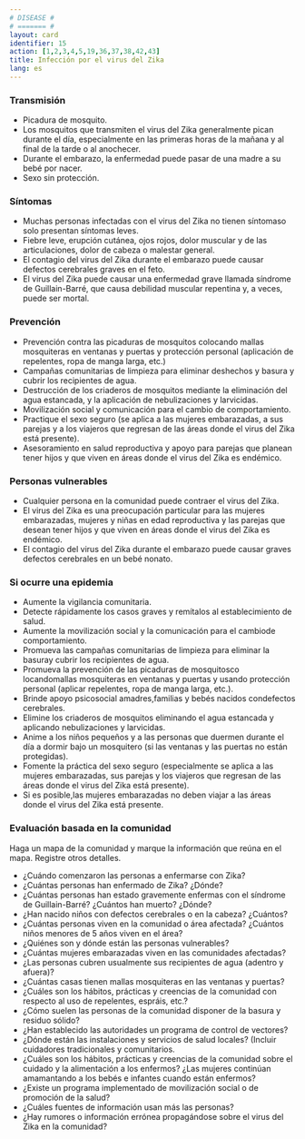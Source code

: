 ```yaml
---
# DISEASE #
# ======= #
layout: card
identifier: 15
action: [1,2,3,4,5,19,36,37,38,42,43]
title: Infección por el virus del Zika
lang: es
---
```


### Transmisión

- Picadura de mosquito.
- Los mosquitos que transmiten el virus del Zika generalmente pican durante el día, especialmente en las primeras horas de la mañana y al final de la tarde o al anochecer.
- Durante el embarazo, la enfermedad puede pasar de una madre a su bebé por nacer.
- Sexo sin protección.

### Síntomas

- Muchas personas infectadas con el virus del Zika no tienen síntomaso solo presentan síntomas leves.
- Fiebre leve, erupción cutánea, ojos rojos, dolor muscular y de las articulaciones, dolor de cabeza o malestar general.
- El contagio del virus del Zika durante el embarazo puede causar defectos cerebrales graves en el feto.
- El virus del Zika puede causar una enfermedad grave llamada síndrome de Guillain-Barré, que causa debilidad muscular repentina y, a veces, puede ser mortal.

### Prevención

- Prevención contra las picaduras de mosquitos colocando mallas mosquiteras en ventanas y puertas y protección personal (aplicación de repelentes, ropa de manga larga, etc.)
- Campañas comunitarias de limpieza para eliminar deshechos y basura y cubrir los recipientes de agua.
- Destrucción de los criaderos de mosquitos mediante la eliminación del agua estancada, y la aplicación de nebulizaciones y larvicidas.
- Movilización social y comunicación para el cambio de comportamiento.
- Practique el sexo seguro (se aplica a las mujeres embarazadas, a sus parejas y a los viajeros que regresan de las áreas donde el virus del Zika está presente).
- Asesoramiento en salud reproductiva y apoyo para parejas que planean tener hijos y que viven en áreas donde el virus del Zika es endémico.

### Personas vulnerables

- Cualquier persona en la comunidad puede contraer el virus del Zika.
- El virus del Zika es una preocupación particular para las mujeres embarazadas, mujeres y niñas en edad reproductiva y las parejas que desean tener hijos y que viven en áreas donde el virus del Zika es endémico.
- El contagio del virus del Zika durante el embarazo puede causar graves defectos cerebrales en un bebé nonato.

### Si ocurre una epidemia

- Aumente la vigilancia comunitaria.
- Detecte rápidamente los casos graves y remítalos al establecimiento de salud.
- Aumente la movilización social y la comunicación para el cambiode comportamiento.
- Promueva las campañas comunitarias de limpieza para eliminar la basuray cubrir los recipientes de agua.
- Promueva la prevención de las picaduras de mosquitosco locandomallas mosquiteras en ventanas y puertas y usando protección personal (aplicar repelentes, ropa de manga larga, etc.).
- Brinde apoyo psicosocial amadres,familias y bebés nacidos condefectos cerebrales.
- Elimine los criaderos de mosquitos eliminando el agua estancada y aplicando nebulizaciones y larvicidas.
- Anime a los niños pequeños y a las personas que duermen durante el día a dormir bajo un mosquitero (si las ventanas y las puertas no están protegidas).
- Fomente la práctica del sexo seguro (especialmente se aplica a las mujeres embarazadas, sus parejas y los viajeros que regresan de las áreas donde el virus del Zika está presente).
- Si es posible,las mujeres embarazadas no deben viajar a las áreas donde el virus del Zika está presente.

### Evaluación basada en la comunidad

Haga un mapa de la comunidad y marque la información que reúna en el mapa. Registre otros detalles.
- ¿Cuándo comenzaron las personas a enfermarse con Zika?
- ¿Cuántas personas han enfermado de Zika? ¿Dónde?
- ¿Cuántas personas han estado gravemente enfermas con el síndrome de Guillain-Barré? ¿Cuántos han muerto? ¿Dónde?
- ¿Han nacido niños con defectos cerebrales o en la cabeza? ¿Cuántos?
- ¿Cuántas personas viven en la comunidad o área afectada? ¿Cuántos niños menores de 5 años viven en el área?
- ¿Quiénes son y dónde están las personas vulnerables?
- ¿Cuántas mujeres embarazadas viven en las comunidades afectadas?
- ¿Las personas cubren usualmente sus recipientes de agua (adentro y afuera)?
- ¿Cuántas casas tienen mallas mosquiteras en las ventanas y puertas?
- ¿Cuáles son los hábitos, prácticas y creencias de la comunidad con respecto al uso de repelentes, espráis, etc.?
- ¿Cómo suelen las personas de la comunidad disponer de la basura y residuo sólido?
- ¿Han establecido las autoridades un programa de control de vectores?
- ¿Dónde están las instalaciones y servicios de salud locales? (Incluir cuidadores tradicionales y comunitarios.
- ¿Cuáles son los hábitos, prácticas y creencias de la comunidad sobre el cuidado y la alimentación a los enfermos? ¿Las mujeres continúan amamantando a los bebés e infantes cuando están enfermos?
- ¿Existe un programa implementado de movilización social o de promoción de la salud?
- ¿Cuáles fuentes de información usan más las personas?
- ¿Hay rumores o información errónea propagándose sobre el virus del Zika en la comunidad?
